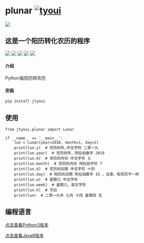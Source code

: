 # **plunar** [![tyoui](https://github.com/zhangwei0530/logo/blob/master/logo/photolog.png?raw=true)](http://www.jtyoui.com)

[![](https://github.com/zhangwei0530/logo/blob/master/logo/logo.png?raw=true)](http://www.jtyoui.com)

## 这是一个阳历转化农历的程序
[![](https://img.shields.io/badge/个人网站-jtyoui-yellow.com.svg)](https://www.jtyoui.com/)
[![](https://img.shields.io/badge/Python-3.6-green.svg)]()
[![](https://img.shields.io/badge/BlogWeb-Tyoui-bule.svg)](http://www.tyoui.cn)
[![](https://img.shields.io/badge/Email-jtyoui@qq.com-red.svg)]()
[![](https://img.shields.io/badge/项目-jtyoui.plunar-black.svg)]()

#### 介绍
Python版阳历转农历

#### 安装
    pip install jtyoui

## 使用
    from jtyoui.plunar import Lunar
    
    if __name__ == '__main__':
        lun = Lunar(year=2018, month=1, day=2)
        print(lun.y)  # 农历的年,中文字符 二零一九
        print(lun.year)  # 农历的年，阿拉伯数字 2019
        print(lun.m)  # 农历的月份 中文字符 七
        print(lun.month)  # 农历的月份 阿拉伯字符 7
        print(lun.d)  # 农历的日期 中文字符 十四
        print(lun.day)  # 阳历的日期 阿拉伯数字 15 ，注意。和农历不一样
        print(lun.w)  # 星期几 中文字符
        print(lun.week)  # 星期几、英文字符
        print(lun.h)  # 节日
        print(lun)  # 二零一九年 七月 十四 星期四 无


## 编程语言
[点击查看Python3版本](https://gitee.com/tyoui/plunar)

[点击查看Java8版本](https://gitee.com/tyoui/lunar)